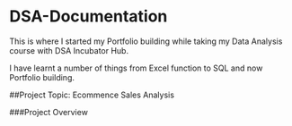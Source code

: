 # DSA-Documentation
This is where I started my Portfolio building while taking my Data Analysis course with DSA Incubator Hub.

I have learnt a number of things from Excel function to SQL and now Portfolio building.

##Project Topic: Ecommence Sales Analysis

###Project Overview

